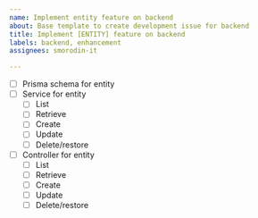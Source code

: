 ```yaml
---
name: Implement entity feature on backend
about: Base template to create development issue for backend
title: Implement [ENTITY] feature on backend
labels: backend, enhancement
assignees: smorodin-it

---
```


- [ ] Prisma schema for entity
- [ ] Service for entity
    - [ ] List
    - [ ] Retrieve
    - [ ] Create
    - [ ] Update
    - [ ] Delete/restore
- [ ] Controller for entity
    - [ ] List
    - [ ] Retrieve
    - [ ] Create
    - [ ] Update
    - [ ] Delete/restore
